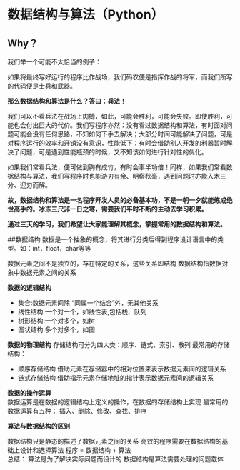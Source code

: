 # 数据结构与算法（Python）

## Why？

我们举一个可能不太恰当的例子：

如果将最终写好运行的程序比作战场，我们码农便是指挥作战的将军，而我们所写的代码便是士兵和武器。

**那么数据结构和算法是什么？答曰：兵法！**

我们可以不看兵法在战场上肉搏，如此，可能会胜利，可能会失败。即使胜利，可能也会付出巨大的代价。我们写程序亦然：没有看过数据结构和算法，有时面对问题可能会没有任何思路，不知如何下手去解决；大部分时间可能解决了问题，可是对程序运行的效率和开销没有意识，性能低下；有时会借助别人开发的利器暂时解决了问题，可是遇到性能瓶颈的时候，又不知该如何进行针对性的优化。

如果我们常看兵法，便可做到胸有成竹，有时会事半功倍！同样，如果我们常看数据结构与算法，我们写程序时也能游刃有余、明察秋毫，遇到问题时亦能入木三分、迎刃而解。

**故，数据结构和算法是一名程序开发人员的必备基本功，不是一朝一夕就能练成绝世高手的。冰冻三尺非一日之寒，需要我们平时不断的主动去学习积累。**

**通过三天的学习，我们希望让大家能理解其概念，掌握常用的数据结构和算法。**


##数据结构
数据是一个抽象的概念，将其进行分类后得到程序设计语言中的类型。如：int，float，char等等

数据元素之间不是独立的，存在特定的关系，这些关系即结构
数据结构指数据对象中数据元素之间的关系


**数据的逻辑结构**
* 集合:数据元素间除 “同属一个结合”外，无其他关系
* 线性结构:一个对一个，如线性表,包括栈、队列
* 树形结构:一个对多个，如树
* 图状结构:多个对多个，如图  


**数据的物理结构**
存储结构可分为四大类：顺序、链式、索引、散列
最常用的存储结构：
* 顺序存储结构
借助元素在存储器中的相对位置来表示数据元素间的逻辑关系
* 链式存储结构
借助指示元素存储地址的指针表示数据元素间的逻辑关系

**数据的操作运算**  
数据运算是在数据的逻辑结构上定义的操作，在数据的存储结构上实现
最常用的数据运算有五种：
插入、删除、修改、查找、排序


**算法与数据结构的区别**  

数据结构只是静态的描述了数据元素之间的关系
高效的程序需要在数据结构的基础上设计和选择算法
程序 = 数据结构 + 算法  
总结：
算法是为了解决实际问题而设计的
数据结构是算法需要处理的问题载体

